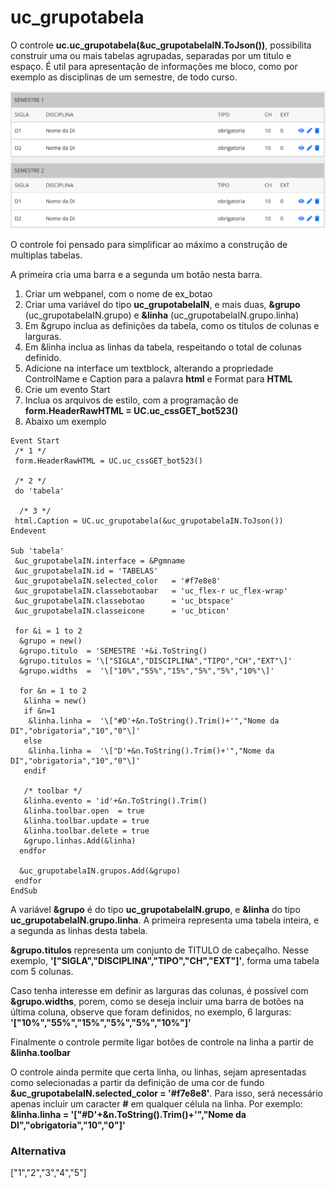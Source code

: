 # uc_grupotabela

O controle **uc.uc_grupotabela(&uc_grupotabelaIN.ToJson())**, possibilita construir uma ou mais tabelas agrupadas, separadas por um titulo e espaço.
É util para apresentação de informações me bloco, como por exemplo as disciplinas de um semestre, de todo curso.

![alt text](https://github.com/cpsrepositorio/gx_designsystem/blob/main/doc/imagens/uc_grupotabela.PNG "Icone")

O controle foi pensado para simplificar ao máximo a construção de multiplas tabelas.

A primeira cria uma barra e a segunda um botão nesta barra.
1.	Criar um webpanel, com o nome de ex_botao
2.	Criar uma variável do tipo **uc_grupotabelaIN**, e mais duas, **&grupo** (uc_grupotabelaIN.grupo) e **&linha** (uc_grupotabelaIN.grupo.linha)
3.	Em &grupo inclua as definições da tabela, como os titulos de colunas e larguras.
4.	Em &linha inclua as linhas da tabela, respeitando o total de colunas definido.
5.	Adicione na interface um textblock, alterando a propriedade ControlName e Caption para a palavra **html** e Format para **HTML**
6.	Crie um evento Start
7.	Inclua os arquivos de estilo, com a programação de **form.HeaderRawHTML = UC.uc_cssGET_bot523()**
8.	Abaixo um exemplo

```
Event Start
 /* 1 */
 form.HeaderRawHTML = UC.uc_cssGET_bot523()

 /* 2 */
 do 'tabela'
	
  /* 3 */
 html.Caption = UC.uc_grupotabela(&uc_grupotabelaIN.ToJson())
Endevent

Sub 'tabela'
 &uc_grupotabelaIN.interface = &Pgmname
 &uc_grupotabelaIN.id = 'TABELAS'
 &uc_grupotabelaIN.selected_color 	= '#f7e8e8'
 &uc_grupotabelaIN.classebotaobar	= 'uc_flex-r uc_flex-wrap'
 &uc_grupotabelaIN.classebotao		= 'uc_btspace'
 &uc_grupotabelaIN.classeicone		= 'uc_bticon'
	
 for &i = 1 to 2
  &grupo = new()
  &grupo.titulo  = 'SEMESTRE '+&i.ToString()
  &grupo.titulos = '\["SIGLA","DISCIPLINA","TIPO","CH","EXT"\]'
  &grupo.widths  =  '\["10%","55%","15%","5%","5%","10%"\]'
		
  for &n = 1 to 2
   &linha = new()
   if &n=1
    &linha.linha = 	'\["#D'+&n.ToString().Trim()+'","Nome da DI","obrigatoria","10","0"\]'
   else
    &linha.linha = 	'\["D'+&n.ToString().Trim()+'","Nome da DI","obrigatoria","10","0"\]'
   endif

   /* toolbar */
   &linha.evento = 'id'+&n.ToString().Trim()
   &linha.toolbar.open 	= true
   &linha.toolbar.update = true
   &linha.toolbar.delete = true
   &grupo.linhas.Add(&linha)
  endfor

  &uc_grupotabelaIN.grupos.Add(&grupo)
 endfor
EndSub
```
A variável **&grupo** é do tipo **uc_grupotabelaIN.grupo**, e **&linha** do tipo **uc_grupotabelaIN.grupo.linha**. A primeira representa uma tabela inteira, e a segunda as linhas desta tabela.

**&grupo.titulos** representa um conjunto de TITULO de cabeçalho. Nesse exemplo, **'["SIGLA","DISCIPLINA","TIPO","CH","EXT"]'**, forma uma tabela com 5 colunas.

Caso tenha interesse em definir as larguras das colunas, é possível com **&grupo.widths**, porem, como se deseja incluir uma barra de botões na última coluna, observe que foram definidos, no exemplo, 6 larguras: **'["10%","55%","15%","5%","5%","10%"]'**

Finalmente o controle permite ligar botões de controle na linha a partir de **&linha.toolbar**

O controle ainda permite que certa linha, ou linhas, sejam apresentadas como selecionadas a partir da definição de uma cor de fundo **&uc_grupotabelaIN.selected_color 	= '#f7e8e8'**. Para isso, será necessário apenas incluir um caracter **#** em qualquer célula na linha. Por exemplo:
**&linha.linha =  '["#D'+&n.ToString().Trim()+'","Nome da DI","obrigatoria","10","0"]'**


### Alternativa 
\["1","2","3","4","5"\]
